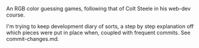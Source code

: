 An RGB color guessing games, following that of Colt Steele in his web-dev course.

I'm trying to keep development diary of sorts, a step by step explanation off which pieces were put in place when, coupled with frequent commits.  See commit-changes.md.
